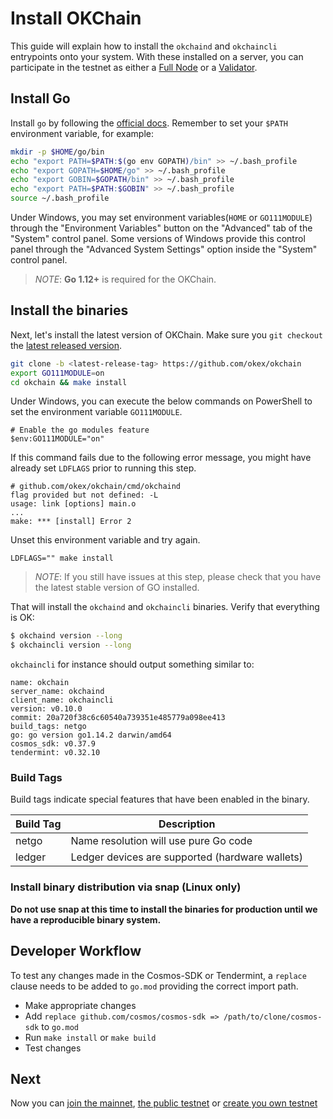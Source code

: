 <!--
order: 2
-->

# Install OKChain

This guide will explain how to install the `okchaind` and `okchaincli` entrypoints
onto your system. With these installed on a server, you can participate in the
testnet as either a [Full Node](./join-okchain-mainnet.html) or a
[Validator](../validators/validators-guide-cli.html).

## Install Go

Install `go` by following the [official docs](https://golang.org/doc/install).
Remember to set your `$PATH` environment variable, for example:

```bash
mkdir -p $HOME/go/bin
echo "export PATH=$PATH:$(go env GOPATH)/bin" >> ~/.bash_profile
echo "export GOPATH=$HOME/go" >> ~/.bash_profile
echo "export GOBIN=$GOPATH/bin" >> ~/.bash_profile
echo "export PATH=$PATH:$GOBIN" >> ~/.bash_profile
source ~/.bash_profile
```
Under Windows, you may set environment variables(`HOME` or `GO111MODULE`) through the "Environment Variables" 
button on the "Advanced" tab of the "System" control panel. Some versions of Windows 
provide this control panel through the "Advanced System Settings" option inside the 
"System" control panel.

> _NOTE_: **Go 1.12+** is required for the OKChain.


## Install the binaries

Next, let's install the latest version of OKChain. Make sure you `git checkout` the [latest released version](https://github.com/okex/okchain/releases).

```bash
git clone -b <latest-release-tag> https://github.com/okex/okchain
export GO111MODULE=on
cd okchain && make install
```
Under Windows, you can execute the below commands on PowerShell to set the environment variable `GO111MODULE`.
```shell script
# Enable the go modules feature
$env:GO111MODULE="on"
```

If this command fails due to the following error message, you might have already set `LDFLAGS` prior to running this step.

```
# github.com/okex/okchain/cmd/okchaind
flag provided but not defined: -L
usage: link [options] main.o
...
make: *** [install] Error 2
```

Unset this environment variable and try again.

```
LDFLAGS="" make install
```

> _NOTE_: If you still have issues at this step, please check that you have the latest stable version of GO installed.

That will install the `okchaind` and `okchaincli` binaries. Verify that everything is OK:

```bash
$ okchaind version --long
$ okchaincli version --long
```

`okchaincli` for instance should output something similar to:

```shell
name: okchain
server_name: okchaind
client_name: okchaincli
version: v0.10.0
commit: 20a720f38c6c60540a739351e485779a098ee413
build_tags: netgo
go: go version go1.14.2 darwin/amd64
cosmos_sdk: v0.37.9
tendermint: v0.32.10
```

### Build Tags

Build tags indicate special features that have been enabled in the binary.

| Build Tag | Description                                     |
| --------- | ----------------------------------------------- |
| netgo     | Name resolution will use pure Go code           |
| ledger    | Ledger devices are supported (hardware wallets) |

### Install binary distribution via snap (Linux only)

**Do not use snap at this time to install the binaries for production until we have a reproducible binary system.**

## Developer Workflow

To test any changes made in the Cosmos-SDK or Tendermint, a `replace` clause needs to be added to `go.mod` providing the correct import path.

- Make appropriate changes
- Add `replace github.com/cosmos/cosmos-sdk => /path/to/clone/cosmos-sdk` to `go.mod`
- Run `make install` or `make build`
- Test changes

## Next

Now you can [join the mainnet](./join-okchain-mainnet.html), [the public testnet](./join-okchain-testnet.html) or [create you own testnet](./deploy-you-own-okchain-testnet.html)
